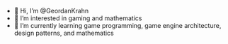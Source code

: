 - 👋 Hi, I’m @GeordanKrahn
- 👀 I’m interested in gaming and mathematics
- 🌱 I’m currently learning game programming, game engine architecture, design patterns, and mathematics

<!---
GeordanKrahn/GeordanKrahn is a ✨ special ✨ repository because its `README.md` (this file) appears on your GitHub profile.
You can click the Preview link to take a look at your changes.
--->
